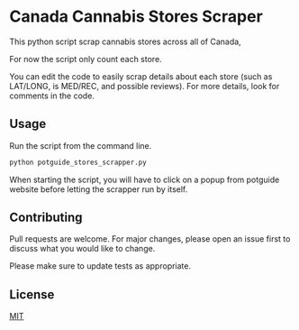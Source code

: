 # Canada Cannabis Stores Scraper

This python script scrap cannabis stores across all of Canada, 

For now the script only count each store. 

You can edit the code to easily scrap details about each store (such as LAT/LONG, is MED/REC, and possible reviews).
For more details, look for comments in the code.

## Usage

Run the script from the command line.

```bash
python potguide_stores_scrapper.py
```
When starting the script, you will have to click on a popup from potguide website before letting the scrapper run by itself.

## Contributing
Pull requests are welcome. For major changes, please open an issue first to discuss what you would like to change.

Please make sure to update tests as appropriate.

## License
[MIT](https://choosealicense.com/licenses/mit/)